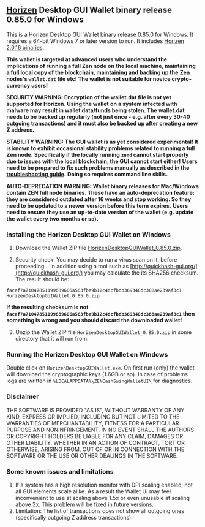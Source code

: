 ## [Horizen](https://horizen.io/) Desktop GUI Wallet binary release 0.85.0 for Windows

This is a [Horizen](https://horizen.io/) Desktop GUI Wallet binary release 0.85.0 for Windows. 
It requires a 64-bit Windows 7 or later version to run. It includes [Horizen 2.0.16 binaries](https://github.com/HorizenOfficial/zen/releases/tag/v2.0.16). 

**This wallet is targeted at advanced users who understand the implications of running a full Zen node on**
**the local machine, maintaining a full local copy of the blockchain, maintaining and backing up the**
**Zen nodes's `wallet.dat` file etc! The wallet is not suitable for novice crypto-currency users!**

**SECURITY WARNING: Encryption of the wallet.dat file is not yet supported for Horizen. Using the wallet** 
**on a system infected with malware may result in wallet data/funds being stolen. The**
**wallet.dat needs to be backed up regularly (not just once - e.g. after every 30-40**
**outgoing transactions) and it must also be backed up after creating a new Z address.**

**STABILITY WARNING: The GUI wallet is as yet considered experimental! It is known to exhibit occasional stability problems related to running a full Zen node.**
**Specifically if the locally running `zend` cannot start properly due to issues with the local blockchain, the GUI cannot start either!**
**Users need to be prepared to fix such problems manually as described in the [troubleshooting guide](TroubleshootingGuide.md).**
**Doing so requires command line skills.**

**AUTO-DEPRECATION WARNING: Wallet binary releases for Mac/Windows contain ZEN full node binaries. These have an auto-deprecation feature:**
**they are considered outdated after 16 weeks and stop working. So they need to be updated to a newer version before this term expires.**
**Users need to ensure they use an up-to-date version of the wallet (e.g. update the wallet every two months or so).**

### Installing the Horizen Desktop GUI Wallet on Windows

1. Download the Wallet ZIP file 
[HorizenDesktopGUIWallet_0.85.0.zip](https://github.com/HorizenOfficial/zencash-swing-wallet-ui/releases/download/0.85.0/HorizenDesktopGUIWallet_0.85.0.zip). 

2. Security check: You may decide to run a virus scan on it, before proceeding... In addition using a tool 
such as [http://quickhash-gui.org/](http://quickhash-gui.org/) you may calculate the its SHA256 checksum. The 
result should be:
```
facef7a71047851199689606a563fbe9b12c4dcfbdb369340dc388ae239af3c1  HorizenDesktopGUIWallet_0.85.0.zip
```
**If the resulting checksum is not `facef7a71047851199689606a563fbe9b12c4dcfbdb369340dc388ae239af3c1` then**
**something is wrong and you should discard the downloaded wallet!**

3. Unzip the Wallet ZIP file `HorizenDesktopGUIWallet_0.85.0.zip` in some directory that it will run from.
   
### Running the Horizen Desktop GUI Wallet on Windows

Double click on `HorizenDesktopGUIWallet.exe`. On first run (only) the wallet will download the cryptographic keys 
(1.6GB or so). In case of problems logs are written in `%LOCALAPPDATA%\ZENCashSwingWalletUI\` for diagnostics.


### Disclaimer

THE SOFTWARE IS PROVIDED "AS IS", WITHOUT WARRANTY OF ANY KIND, EXPRESS OR
IMPLIED, INCLUDING BUT NOT LIMITED TO THE WARRANTIES OF MERCHANTABILITY,
FITNESS FOR A PARTICULAR PURPOSE AND NONINFRINGEMENT. IN NO EVENT SHALL THE
AUTHORS OR COPYRIGHT HOLDERS BE LIABLE FOR ANY CLAIM, DAMAGES OR OTHER
LIABILITY, WHETHER IN AN ACTION OF CONTRACT, TORT OR OTHERWISE, ARISING FROM,
OUT OF OR IN CONNECTION WITH THE SOFTWARE OR THE USE OR OTHER DEALINGS IN THE
SOFTWARE.

### Some known issues and limitations
1. If a system has a high resolution monitor with DPI scaling enabled, not all GUI elements scale alike.
As a result the Wallet UI may feel inconvenient to use at scaling above 1.5x or even unusable at scaling above 3x.
This problem will be fixed in future versions.
1. Limitation: The list of transactions does not show all outgoing ones (specifically outgoing Z address 
transactions).  
